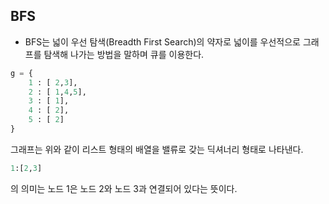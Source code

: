 ## BFS
- BFS는 넓이 우선 탐색(Breadth First Search)의 약자로 넓이를 우선적으로 그래프를
탐색해 나가는 방법을 말하며 큐를 이용한다.

```python
g = {
    1 : [ 2,3],
    2 : [ 1,4,5],
    3 : [ 1],
    4 : [ 2],
    5 : [ 2]
}
```

그래프는 위와 같이 리스트 형태의 배열을 밸류로 갖는 딕셔너리 형태로 나타낸다.

```python
1:[2,3]
```
의 의미는 노드 1은 노드 2와 노드 3과 연결되어 있다는 뜻이다.

